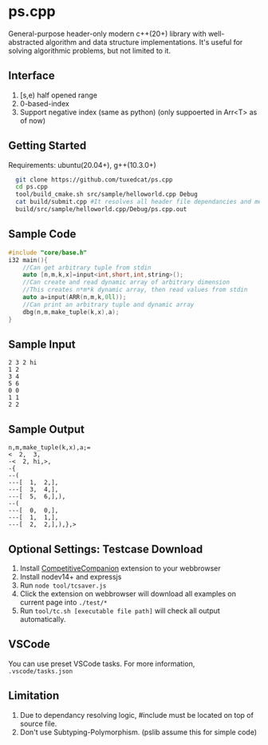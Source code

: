# ps.cpp
General-purpose header-only modern c++(20+) library with well-abstracted algorithm and data structure implementations. It's useful for solving algorithmic problems, but not limited to it.

## Interface
  1. [s,e) half opened range
  2. 0-based-index
  3. Support negative index (same as python) (only suppoerted in Arr&lt;T&gt; as of now)

## Getting Started
  Requirements: ubuntu(20.04+), g++(10.3.0+)
``` bash
  git clone https://github.com/tuxedcat/ps.cpp
  cd ps.cpp
  tool/build_cmake.sh src/sample/helloworld.cpp Debug
  cat build/submit.cpp #It resolves all header file dependancies and merge them into build/sumit.cpp
  build/src/sample/helloworld.cpp/Debug/ps.cpp.out
```

## Sample Code
``` cpp
#include "core/base.h"
i32 main(){
	//Can get arbitrary tuple from stdin
	auto [n,m,k,x]=input<int,short,int,string>();
	//Can create and read dynamic array of arbitrary dimension
	//This creates n*m*k dynamic array, then read values from stdin
	auto a=input(ARR(n,m,k,0ll));
	//Can print an arbitrary tuple and dynamic array
	dbg(n,m,make_tuple(k,x),a);
}
```
## Sample Input
```
2 3 2 hi
1 2
3 4
5 6
0 0
1 1
2 2
```
## Sample Output
```
n,m,make_tuple(k,x),a;=
<  2,  3,
-<  2, hi,>,
-{
--(
---[  1,  2,],
---[  3,  4,],
---[  5,  6,],),
--(
---[  0,  0,],
---[  1,  1,],
---[  2,  2,],),},>
```

## Optional Settings: Testcase Download  
  1. Install <a href="https://addons.mozilla.org/en-US/firefox/addon/competitive-companion">CompetitiveCompanion</a> extension to your webbrowser  
  2. Install nodev14+ and expressjs
  3. Run `node tool/tcsaver.js`
  4. Click the extension on webbrowser will download all examples on current page into `./test/*`
  5. Run `tool/tc.sh [executable file path]` will check all output automatically.

## VSCode  
You can use preset VSCode tasks. For more information, `.vscode/tasks.json`

## Limitation
  1. Due to dependancy resolving logic, #include must be located on top of source file.
  2. Don't use Subtyping-Polymorphism. (pslib assume this for simple code)
